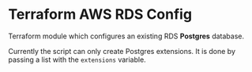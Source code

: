 # Terraform AWS RDS Config

Terraform module which configures an existing RDS **Postgres** database.

Currently the script can only create Postgres extensions. It is done by passing a list with the `extensions` variable.